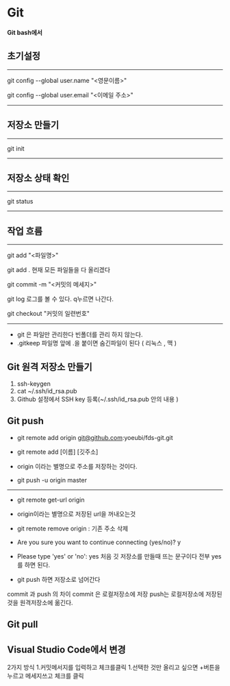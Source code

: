 # Git


**Git bash에서**


## 초기설정

---
  git config --global user.name "<영문이름>" 
  
  git config --global user.email "<이메일 주소>"  
  
---

## 저장소 만들기

---

  git init
  
---

## 저장소 상태 확인

---

  git status
  
---

## 작업 흐름
---

  git add "<파일명>" 
  
  git add .         현재 모든 파일들을 다 올리겠다
  
  git commit -m "<커밋의 메세지>"
  
  git log           로그를 볼 수 있다. q누르면 나간다.
  
  git checkout "커밋의 일련번호"
  
---

- git 은 파일만 관리한다 빈폴더를 관리 하지 않는다.
- .gitkeep 파일명 앞에 .을 붙이면 숨긴파일이 된다 ( 리눅스 , 맥 )

## Git 원격 저장소 만들기

  1. ssh-keygen
  1. cat ~/.ssh/id_rsa.pub
  2. Github 설정에서 SSH key 등록(~/.ssh/id_rsa.pub 안의 내용 )

## Git push

- git remote add origin git@github.com:yoeubi/fds-git.git
- git remote add [이름] [깃주소] 
- origin 이라는 별명으로 주소를 저장하는 것이다.

- git push -u origin master

---
- git remote get-url origin
- origin이라는 별명으로 저장된 url을 꺼내오는것

- git remote remove origin : 기존 주소 삭제

- Are you sure you want to continue connecting (yes/no)? y
- Please type 'yes' or 'no': yes
처음 깃 저장소를 만들때 뜨는 문구이다 전부 yes를 하면 된다.

- git push 하면 저장소로 넘어간다

commit 과 push 의 차이 
commit 은 로컬저장소에 저장
push는 로컬저장소에 저장된것을 원격저장소에 옮긴다.

## Git pull


## Visual Studio Code에서 변경

2가지 방식
1.커밋메서지를 입력하고 체크를클릭
1.선택한 것만 올리고 싶으면 +버튼을 누르고 메세지쓰고 체크를 클릭
